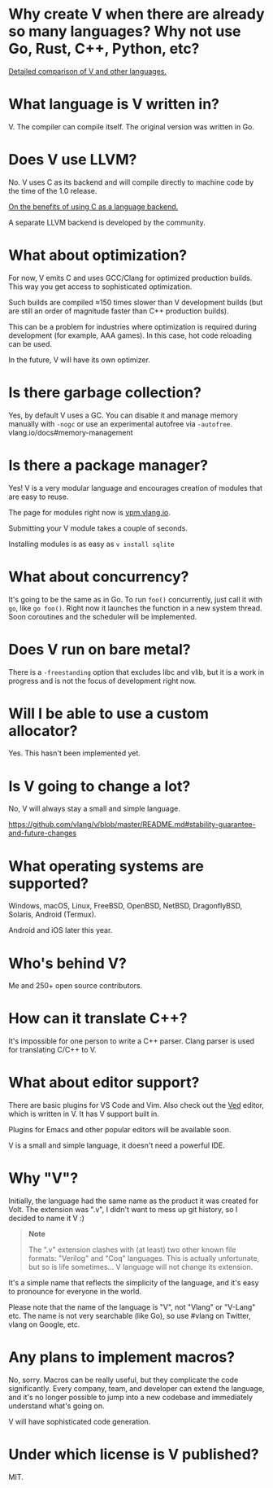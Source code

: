 # Why create V when there are already so many languages? Why not use Go, Rust, C++, Python, etc?

<a href="https://vlang.io/compare" target="_blank">Detailed comparison of V and other languages.</a>

# What language is V written in?

V. The compiler can compile itself. The original version was written in Go.

# Does V use LLVM?

No. V uses C as its backend and will compile directly to machine code by the time of the 1.0 release.

<a href="https://github.com/vlang/v/wiki/On-the-benefits-of-using-C-as-a-language-backend">On the benefits of using C as a language backend.</a>

A separate LLVM backend is developed by the community.

# What about optimization?

For now, V emits C and uses GCC/Clang for optimized production builds. This way you get access to sophisticated optimization.

Such builds are compiled ≈150 times slower than V development builds (but are still an order of magnitude faster than C++ production builds).

This can be a problem for industries where optimization is required during development (for example, AAA games). In this case, hot code reloading can be used.

In the future, V will have its own optimizer.

# Is there garbage collection?

Yes, by default V uses a GC. You can disable it and manage memory manually with `-nogc` or use an experimental autofree via `-autofree`. vlang.io/docs#memory-management

# Is there a package manager?

Yes! V is a very modular language and encourages creation of modules that are easy to reuse.

The page for modules right now is [vpm.vlang.io](https://vpm.vlang.io/).

Submitting your V module takes a couple of seconds.

Installing modules is as easy as `v install sqlite`

# What about concurrency?

It's going to be the same as in Go. To run `foo()` concurrently, just call it with `go`, like `go foo()`. Right now it launches the function in a new system thread. Soon coroutines and the scheduler will be implemented.

# Does V run on bare metal?

There is a `-freestanding` option that excludes libc and vlib, but it is a work in progress and is not the focus of development right now.

# Will I be able to use a custom allocator?

Yes. This hasn't been implemented yet.

# Is V going to change a lot?

No, V will always stay a small and simple language.

https://github.com/vlang/v/blob/master/README.md#stability-guarantee-and-future-changes

# What operating systems are supported?

Windows, macOS, Linux, FreeBSD, OpenBSD, NetBSD, DragonflyBSD, Solaris, Android (Termux).

Android and iOS later this year.

# Who's behind V?

Me and 250+ open source contributors.

# How can it translate C++?

It's impossible for one person to write a C++ parser.
Clang parser is used for translating C/C++ to V.

# What about editor support?

There are basic plugins for VS Code and Vim. Also check out the <a href="https://github.com/vlang/ved">Ved</a> editor, which is written in V. It has V support built in.

Plugins for Emacs and other popular editors will be available soon.

V is a small and simple language, it doesn't need a powerful IDE.

# Why "V"?

Initially, the language had the same name as the product it was created for Volt. The extension was ".v", I didn't want to mess up git history, so I decided to name it V :)

> **Note**
>
> The ".v" extension clashes with (at least) two other known file formats: "Verilog" and "Coq" languages.
> This is actually unfortunate, but so is life sometimes... V language will not change its extension.

It's a simple name that reflects the simplicity of the language, and it's easy to pronounce for everyone in the world.

Please note that the name of the language is "V", not "Vlang" or "V-Lang" etc.
The name is not very searchable (like Go), so use #vlang on Twitter, vlang on Google, etc.

# Any plans to implement macros?

No, sorry. Macros can be really useful, but they complicate the code significantly. Every company, team, and developer can extend the language, and it's no longer possible to jump into a new codebase and immediately understand what's going on.

V will have sophisticated code generation.

# Under which license is V published?

MIT.